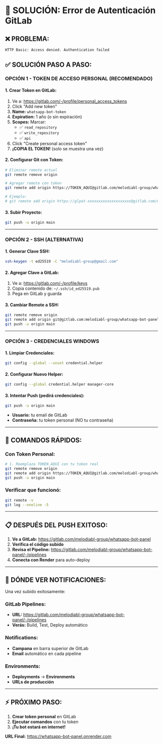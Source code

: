 # 🔐 SOLUCIÓN: Error de Autenticación GitLab

## ❌ **PROBLEMA:**
```
HTTP Basic: Access denied. Authentication failed
```

## ✅ **SOLUCIÓN PASO A PASO:**

### **OPCIÓN 1 - TOKEN DE ACCESO PERSONAL (RECOMENDADO)**

#### 1. **Crear Token en GitLab:**
1. Ve a: https://gitlab.com/-/profile/personal_access_tokens
2. Click "Add new token"
3. **Name:** `whatsapp-bot-token`
4. **Expiration:** 1 año (o sin expiración)
5. **Scopes:** Marcar:
   - ✅ `read_repository`
   - ✅ `write_repository`
   - ✅ `api`
6. Click "Create personal access token"
7. **¡COPIA EL TOKEN!** (solo se muestra una vez)

#### 2. **Configurar Git con Token:**
```bash
# Eliminar remote actual
git remote remove origin

# Agregar remote con token
git remote add origin https://TOKEN_AQUI@gitlab.com/melodiabl-group/whatsapp-bot-panel.git

# Ejemplo:
# git remote add origin https://glpat-xxxxxxxxxxxxxxxxxxxx@gitlab.com/melodiabl-group/whatsapp-bot-panel.git
```

#### 3. **Subir Proyecto:**
```bash
git push -u origin main
```

---

### **OPCIÓN 2 - SSH (ALTERNATIVA)**

#### 1. **Generar Clave SSH:**
```bash
ssh-keygen -t ed25519 -C "melodiabl-group@gmail.com"
```

#### 2. **Agregar Clave a GitLab:**
1. Ve a: https://gitlab.com/-/profile/keys
2. Copia contenido de: `~/.ssh/id_ed25519.pub`
3. Pega en GitLab y guarda

#### 3. **Cambiar Remote a SSH:**
```bash
git remote remove origin
git remote add origin git@gitlab.com:melodiabl-group/whatsapp-bot-panel.git
git push -u origin main
```

---

### **OPCIÓN 3 - CREDENCIALES WINDOWS**

#### 1. **Limpiar Credenciales:**
```bash
git config --global --unset credential.helper
```

#### 2. **Configurar Nuevo Helper:**
```bash
git config --global credential.helper manager-core
```

#### 3. **Intentar Push (pedirá credenciales):**
```bash
git push -u origin main
```
- **Usuario:** tu email de GitLab
- **Contraseña:** tu token personal (NO tu contraseña)

---

## 🚀 **COMANDOS RÁPIDOS:**

### **Con Token Personal:**
```bash
# 1. Reemplaza TOKEN_AQUI con tu token real
git remote remove origin
git remote add origin https://TOKEN_AQUI@gitlab.com/melodiabl-group/whatsapp-bot-panel.git
git push -u origin main
```

### **Verificar que funcionó:**
```bash
git remote -v
git log --oneline -5
```

---

## 📋 **DESPUÉS DEL PUSH EXITOSO:**

1. **Ve a GitLab:** https://gitlab.com/melodiabl-group/whatsapp-bot-panel
2. **Verifica el código subido**
3. **Revisa el Pipeline:** https://gitlab.com/melodiabl-group/whatsapp-bot-panel/-/pipelines
4. **Conecta con Render** para auto-deploy

---

## 🔔 **DÓNDE VER NOTIFICACIONES:**

Una vez subido exitosamente:

### **GitLab Pipelines:**
- **URL:** https://gitlab.com/melodiabl-group/whatsapp-bot-panel/-/pipelines
- **Verás:** Build, Test, Deploy automático

### **Notifications:**
- **Campana** en barra superior de GitLab
- **Email** automático en cada pipeline

### **Environments:**
- **Deployments** → **Environments**
- **URLs de producción**

---

## ⚡ **PRÓXIMO PASO:**

1. **Crear token personal** en GitLab
2. **Ejecutar comandos** con tu token
3. **¡Tu bot estará en internet!**

**URL Final:** https://whatsapp-bot-panel.onrender.com
